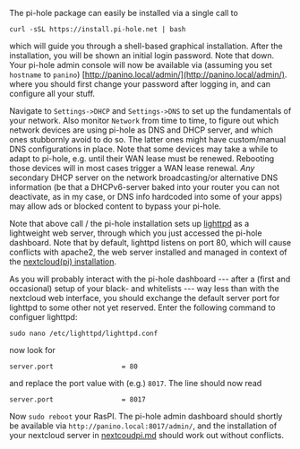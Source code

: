 The pi-hole package can easily be installed via a single call to

```
curl -sSL https://install.pi-hole.net | bash
```

which will guide you through a shell-based graphical installation. After the installation, you will be shown an initial login password. Note that down.
Your pi-hole admin console will now be available via (assuming you set `hostname` to `panino`) [http://panino.local/admin/](http://panino.local/admin/).
where you should first change your password after logging in, and can configure all your stuff. 

Navigate to `Settings->DHCP` and `Settings->DNS` to set up the fundamentals of your network.
Also monitor `Network` from time to time, to figure out which network devices are using pi-hole as DNS and DHCP server, and which ones stubbornly avoid to do so.
The latter ones might have custom/manual DNS configurations in place.
Note that some devices may take a while to adapt to pi-hole, e.g. until their WAN lease must be renewed. Rebooting those devices will in most cases trigger a WAN lease renewal. *Any* secondary DHCP server on the network broadcasting/or alternative DNS information (be that a DHCPv6-server baked into your router you can not deactivate, as in my case, or DNS info hardcoded into some of your apps) may allow ads or blocked content to bypass your pi-hole.

Note that above call / the pi-hole installation sets up [lighttpd](https://www.lighttpd.net/) as a lightweight web server, through which you just accessed the pi-hole dashboard. Note that by default, lighttpd listens on port 80, which will cause conflicts with apache2, the web server installed and managed in context of the [nextcloud(pi) installation](nextcloudpi.md).

As you will probably interact with the pi-hole dashboard --- after a (first and occasional) setup of your black- and whitelists --- way less than with the nextcloud web interface, you should exchange the default server port for lighttpd to some other not yet reserved. Enter the following command to configuer lighttpd:

```
sudo nano /etc/lighttpd/lighttpd.conf
```

now look for 
```
server.port                 = 80
```
and replace the port value with (e.g.) `8017`. The line should now read
```
server.port                 = 8017
``` 

Now `sudo reboot` your RasPI. The pi-hole admin dashboard should shortly be available via `http://panino.local:8017/admin/`, and the installation of your nextcloud server in [nextcoudpi.md](nextcloudpi.md) should work out without conflicts.

